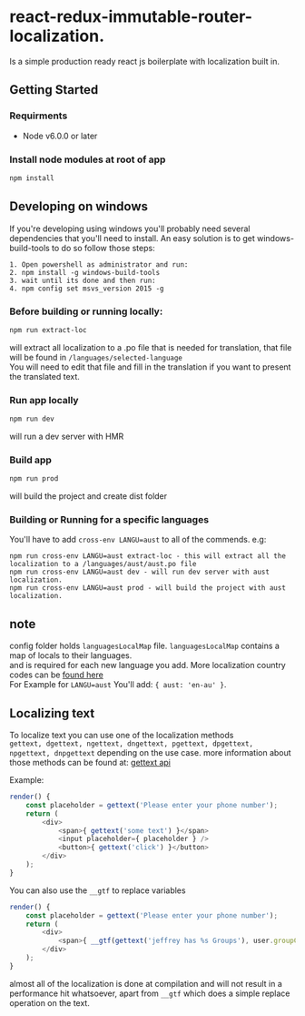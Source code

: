 # react-redux-immutable-router-localization.
Is a simple production ready react js boilerplate with localization built in.

## Getting Started

### Requirments
 - Node v6.0.0 or later

### Install node modules at root of app
```bash
npm install
```

## Developing on windows 
If you're developing using windows you'll probably need several dependencies that you'll need to install.
An easy solution is to get windows-build-tools to do so follow those steps:

```
1. Open powershell as administrator and run:
2. npm install -g windows-build-tools
3. wait until its done and then run:
4. npm config set msvs_version 2015 -g
```

### Before building or running locally:
```bash
npm run extract-loc
```
will extract all localization to a .po file that is needed for translation, that file will be found in `/languages/selected-language`   
You will need to edit that file and fill in the translation if you want to present the translated text.

### Run app locally
```bash
npm run dev
```
will run a dev server with HMR

### Build app
```bash
npm run prod
```
will build the project and create dist folder

### Building or Running for a specific languages
You'll have to add `cross-env LANGU=aust` to all of the commends.
e.g:

```
npm run cross-env LANGU=aust extract-loc - this will extract all the localization to a /languages/aust/aust.po file 
npm run cross-env LANGU=aust dev - will run dev server with aust localization.
npm run cross-env LANGU=aust prod - will build the project with aust localization.
```

## note
config folder holds `languagesLocalMap` file. `languagesLocalMap` contains a map of locals to their languages.  
and is required for each new language you add. More localization country codes can be [found here](http://www.andiamo.co.uk/resources/iso-language-codes)  
For Example for `LANGU=aust` You'll add: `{ aust: 'en-au' }`.  


## Localizing text
To localize text you can use one of the localization methods  
`gettext, dgettext, ngettext, dngettext, pgettext, dpgettext, npgettext, dnpgettext`
depending on the use case. more information about those methods can be found at: [gettext api](https://github.com/alexanderwallin/node-gettext#api)

Example: 
```javascript
render() {
	const placeholder = gettext('Please enter your phone number');
	return (
		<div>
			<span>{ gettext('some text') }</span>
			<input placeholder={ placeholder } />
			<button>{ gettext('click') }</button>
		</div>
	);
}
```

You can also use the `__gtf` to replace variables
```javascript
render() {
	const placeholder = gettext('Please enter your phone number');
	return (
		<div>
			<span>{ __gtf(gettext('jeffrey has %s Groups'), user.groupCount) }</span>
		</div>
	);
}
```

almost all of the localization is done at compilation and will not result in a performance hit whatsoever,
apart from `__gtf` which does a simple replace operation on the text. 